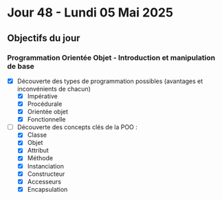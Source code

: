 # Jour 48 - Lundi 05 Mai 2025

## Objectifs du jour

### Programmation Orientée Objet - Introduction et manipulation de base


- [x] Découverte des types de programmation possibles (avantages et inconvénients de chacun)
  - [x] Impérative
  - [x] Procédurale
  - [x] Orientée objet
  - [x] Fonctionnelle
- [ ] Découverte des concepts clés de la POO :
  - [x] Classe
  - [x] Objet
  - [x] Attribut
  - [x] Méthode
  - [x] Instanciation
  - [x] Constructeur
  - [x] Accesseurs
  - [x] Encapsulation
